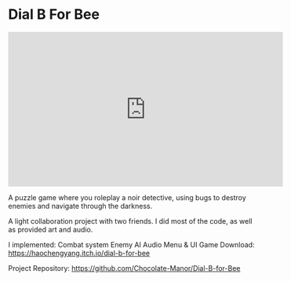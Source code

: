# Dial B For Bee

<iframe width="560" height="315" src="https://www.youtube.com/embed/TJm73UKKGpw" title="YouTube video player" frameborder="0" allow="accelerometer; autoplay; clipboard-write; encrypted-media; gyroscope; picture-in-picture; web-share" allowfullscreen></iframe>

A puzzle game where you roleplay a noir detective, using bugs to destroy enemies and navigate through the darkness.

A light collaboration project with two friends. I did most of the code, as well as provided art and audio. 

I implemented:
Combat system
Enemy AI
Audio
Menu & UI
Game Download: https://haochengyang.itch.io/dial-b-for-bee

Project Repository: https://github.com/Chocolate-Manor/Dial-B-for-Bee